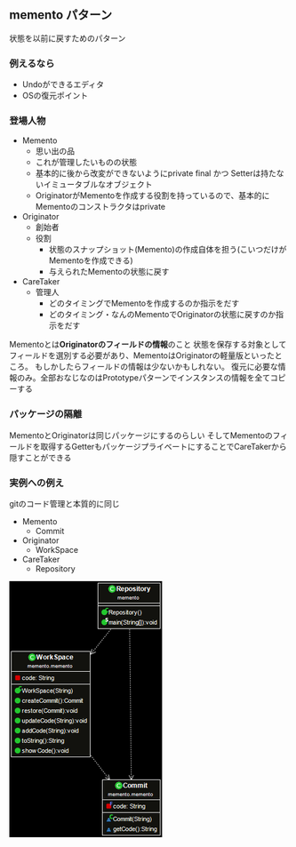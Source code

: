 ## memento パターン
状態を以前に戻すためのパターン


### 例えるなら
- Undoができるエディタ
- OSの復元ポイント


### 登場人物
- Memento
  - 思い出の品
  - これが管理したいものの状態
  - 基本的に後から改変ができないようにprivate final かつ Setterは持たないイミュータブルなオブジェクト
  - OriginatorがMementoを作成する役割を持っているので、基本的にMementoのコンストラクタはprivate
- Originator
  - 創始者
  - 役割
    - 状態のスナップショット(Memento)の作成自体を担う(こいつだけがMementoを作成できる)
    - 与えられたMementoの状態に戻す
- CareTaker
  - 管理人
    - どのタイミングでMementoを作成するのか指示をだす
    - どのタイミング・なんのMementoでOriginatorの状態に戻すのか指示をだす

Mementoとは**Originatorのフィールドの情報**のこと
状態を保存する対象としてフィールドを選別する必要があり、MementoはOriginatorの軽量版といったところ。
もしかしたらフィールドの情報は少ないかもしれない。
復元に必要な情報のみ。全部おなじなのはPrototypeパターンでインスタンスの情報を全てコピーする


### パッケージの隔離
MementoとOriginatorは同じパッケージにするのらしい
そしてMementoのフィールドを取得するGetterもパッケージプライベートにすることでCareTakerから隠すことができる

### 実例への例え
gitのコード管理と本質的に同じ
- Memento
  - Commit
- Originator
  - WorkSpace
- CareTaker
  - Repository



![dia](https://github.com/keikohi/design-patterns/blob/master/src/memento/dia.png)